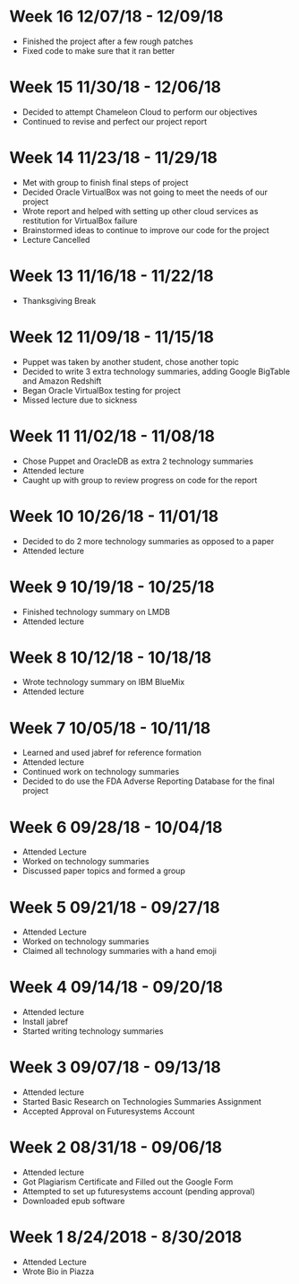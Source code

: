 # Week 16 12/07/18 - 12/09/18
* Finished the project after a few rough patches
* Fixed code to make sure that it ran better
# Week 15 11/30/18 - 12/06/18
* Decided to attempt Chameleon Cloud to perform our objectives
* Continued to revise and perfect our project report
# Week 14 11/23/18 - 11/29/18
* Met with group to finish final steps of project
* Decided Oracle VirtualBox was not going to meet the needs of our project
* Wrote report and helped with setting up other cloud services as restitution for VirtualBox failure
* Brainstormed ideas to continue to improve our code for the project
* Lecture Cancelled
# Week 13 11/16/18 - 11/22/18
* Thanksgiving Break
# Week 12 11/09/18 - 11/15/18
* Puppet was taken by another student, chose another topic
* Decided to write 3 extra technology summaries, adding Google BigTable and Amazon Redshift
* Began Oracle VirtualBox testing for project
* Missed lecture due to sickness
# Week 11 11/02/18 - 11/08/18
* Chose Puppet and OracleDB as extra 2 technology summaries
* Attended lecture
* Caught up with group to review progress on code for the report
# Week 10 10/26/18 - 11/01/18
* Decided to do 2 more technology summaries as opposed to a paper
* Attended lecture
# Week 9 10/19/18 - 10/25/18
* Finished technology summary on LMDB
* Attended lecture
# Week 8 10/12/18 - 10/18/18
* Wrote technology summary on IBM BlueMix
* Attended lecture
# Week 7 10/05/18 - 10/11/18
* Learned and used jabref for reference formation
* Attended lecture
* Continued work on technology summaries
* Decided to do use the FDA Adverse Reporting Database for the final project
# Week 6 09/28/18 - 10/04/18
* Attended Lecture
* Worked on technology summaries
* Discussed paper topics and formed a group
# Week 5 09/21/18 - 09/27/18
* Attended Lecture
* Worked on technology summaries
* Claimed all technology summaries with a hand emoji
# Week 4 09/14/18 - 09/20/18
* Attended lecture
* Install jabref
* Started writing technology summaries
# Week 3 09/07/18 - 09/13/18
* Attended lecture
* Started Basic Research on Technologies Summaries Assignment
* Accepted Approval on Futuresystems Account
# Week 2 08/31/18 - 09/06/18
* Attended lecture
* Got Plagiarism Certificate and Filled out the Google Form
* Attempted to set up futuresystems account (pending approval)
* Downloaded epub software
# Week 1 8/24/2018 - 8/30/2018
* Attended Lecture
* Wrote Bio in Piazza
